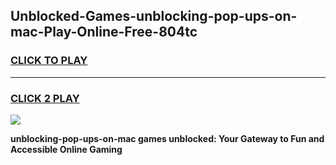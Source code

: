 
## Unblocked-Games-unblocking-pop-ups-on-mac-Play-Online-Free-804tc
<h3>
<a href="https://premium76.site?title=unblocking-pop-ups-on-mac&ref=26A">CLICK TO PLAY</a></h3>
<hr>

<h3>
<a href="https://premium76.site?title=unblocking-pop-ups-on-mac&ref=26A">CLICK 2 PLAY</a>
  
</h3>

<a href="https://premium76.site?title=unblocking-pop-ups-on-mac&ref=26A"><img src="https://clearcache.store/games.png"></a>


**unblocking-pop-ups-on-mac games unblocked: Your Gateway to Fun and Accessible Online Gaming**
